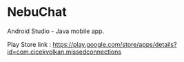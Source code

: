 # NebuChat
Android Studio - Java mobile app.

Play Store link : https://play.google.com/store/apps/details?id=com.cicekvolkan.missedconnections


